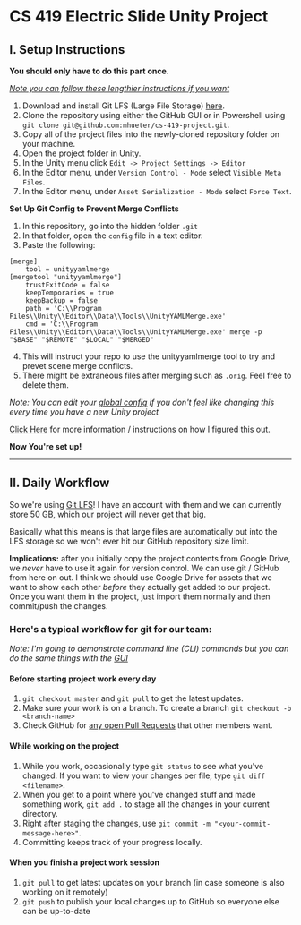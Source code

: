 # CS 419 Electric Slide Unity Project

## I. Setup Instructions

**You should only have to do this part once.**

_[Note you can follow these lengthier instructions if you want](http://www.studica.com/blog/how-to-setup-github-with-unity-step-by-step-instructions)_ 

1. Download and install Git LFS (Large File Storage) [here](https://git-lfs.github.com/).
2. Clone the repository using either the GitHub GUI or in Powershell using `git clone git@github.com:mhueter/cs-419-project.git`.
3. Copy all of the project files into the newly-cloned repository folder on your machine.
4. Open the project folder in Unity.
5. In the Unity menu click   `Edit -> Project Settings -> Editor`
6. In the Editor menu, under `Version Control - Mode` select `Visible Meta Files`.
7. In the Editor menu, under `Asset Serialization - Mode` select `Force Text`.

**Set Up Git Config to Prevent Merge Conflicts**

1. In this repository, go into the hidden folder `.git`
2. In that folder, open the `config` file in a text editor.
3. Paste the following:
```git
[merge]
    tool = unityyamlmerge
[mergetool "unityyamlmerge"]
    trustExitCode = false
    keepTemporaries = true
    keepBackup = false
    path = 'C:\\Program Files\\Unity\\Editor\\Data\\Tools\\UnityYAMLMerge.exe'
    cmd = 'C:\\Program Files\\Unity\\Editor\\Data\\Tools\\UnityYAMLMerge.exe' merge -p "$BASE" "$REMOTE" "$LOCAL" "$MERGED"
```
4. This will instruct your repo to use the unityyamlmerge tool to try and prevet scene merge conflicts.
5. There might be extraneous files after merging such as `.orig`. Feel free to delete them.

_Note: You can edit your [global config](https://stackoverflow.com/questions/2114111/where-does-git-config-global-get-written-to) if you don't feel like changing this every time you have a new Unity project_

[Click Here](http://werc.iridia.fr/Blog/2016/02/11/0/) for more information / instructions on how I figured this out.


**Now You're set up!**

---

## II. Daily Workflow

So we're using [Git LFS](https://www.youtube.com/watch?v=uLR1RNqJ1Mw)! I have an account with them and we can currently store 50 GB, which our project will never get that big.

Basically what this means is that large files are automatically put into the LFS storage so we won't ever hit our GitHub repository size limit.


**Implications:** after you initially copy the project contents from Google Drive, we _never_ have to use it again for version control. We can use git / GitHub from here on out.
I think we should use Google Drive for assets that we want to show each other _before_ they actually get added to our project. Once you want them in the project, just import them normally
and then commit/push the changes.

### Here's a typical workflow for git for our team:

_Note: I'm going to demonstrate command line (CLI) commands but you can do the same things with the [GUI](https://desktop.github.com/)_

#### Before starting project work every day

1. `git checkout master` and `git pull` to get the latest updates.
2. Make sure your work is on a branch. To create a branch `git checkout -b <branch-name>`
3. Check GitHub for [any open Pull Requests](https://github.com/mhueter/cs-419-project/pulls) that other members want.

#### While working on the project
1. While you work, occasionally type `git status` to see what you've changed. If you want to view your changes per file, type `git diff <filename>`.
2. When you get to a point where you've changed stuff and made something work, `git add .` to stage all the changes in your current directory.
3. Right after staging the changes, use `git commit -m "<your-commit-message-here>"`.
4. Committing keeps track of your progress locally.

#### When you finish a project work session
1. `git pull` to get latest updates on your branch (in case someone is also working on it remotely)
2. `git push` to publish your local changes up to GitHub so everyone else can be up-to-date





